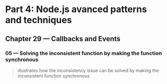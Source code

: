 # Part 4: Node.js avanced patterns and techniques
## Chapter 29 &mdash; Callbacks and Events
### 05 &mdash; Solving the inconsistent function by making the function synchronous
> illustrates how the inconsistency issue can be solved by making the inconsistent function synchronous

